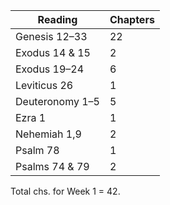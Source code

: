 ---
---

Reading | Chapters
--- | ---
Genesis 12–33 | 22
Exodus 14 & 15 | 2
Exodus 19–24 | 6
Leviticus 26 | 1
Deuteronomy 1–5 | 5
Ezra 1 | 1
Nehemiah 1,9 | 2
Psalm 78 | 1
Psalms 74 & 79 | 2

Total chs. for Week 1 = 42.
